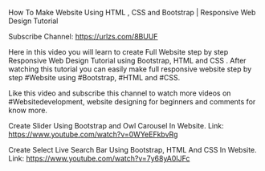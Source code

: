 ﻿How To Make Website Using HTML , CSS and Bootstrap | Responsive Web Design Tutorial

Subscribe Channel: https://urlzs.com/8BUUF

Here in this video you will learn to create Full  Website step by step  Responsive Web Design Tutorial  using  Bootstrap, HTML and CSS .
After watching this tutorial you can easily make full responsive website step by step #Website using  #Bootstrap, #HTML and #CSS.

Like this video and subscribe this channel to watch more videos on #Websitedevelopment, website designing for beginners and comments for know more.

Create Slider Using Bootstrap and Owl Carousel In Website.
Link: https://www.youtube.com/watch?v=0WYeEFkbvRg

Create Select Live Search Bar Using Bootstrap, HTML And CSS In Website.
Link: https://www.youtube.com/watch?v=7y68yA0IJFc

